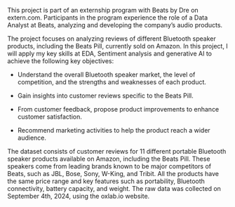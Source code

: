 This project is part of an externship program with Beats by Dre on extern.com. Participants in the program experience the role of a Data Analyst at Beats, analyzing and developing the company’s audio products.

The project focuses on analyzing reviews of different Bluetooth speaker products, including the Beats Pill, currently sold on Amazon. In this project, I will apply my key skills at EDA, Sentiment analysis and generative AI to achieve the following key objectives:

- Understand the overall Bluetooth speaker market, the level of competition, and the strengths and weaknesses of each product.

- Gain insights into customer reviews specific to the Beats Pill.

- From customer feedback, propose product improvements to enhance customer satisfaction.

- Recommend marketing activities to help the product reach a wider audience.

The dataset consists of customer reviews for 11 different portable Bluetooth speaker products available on Amazon, including the Beats Pill. These speakers come from leading brands known to be major competitors of Beats, such as JBL, Bose, Sony, W-King, and Tribit. All the products have the same price range and key features such as portability, Bluetooth connectivity, battery capacity, and weight. The raw data was collected on September 4th, 2024, using the oxlab.io website.
